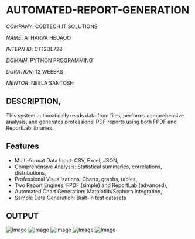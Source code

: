 # AUTOMATED-REPORT-GENERATION

*COMPANY*: CODTECH IT SOLUTIONS

*NAME*: ATHARVA HEDAOO

*INTERN ID*: CT12DL728

*DOMAIN*: PYTHON PROGRAMMING

*DURATION*: 12 WEEEKS

*MENTOR*: NEELA SANTOSH

## DESCRIPTION,
This system automatically reads data from files, performs comprehensive analysis, and generates professional PDF reports using both FPDF and ReportLab libraries.

## Features
- Multi-format Data Input: CSV, Excel, JSON,
- Comprehensive Analysis: Statistical summaries, correlations, distributions,
- Professional Visualizations: Charts, graphs, tables,
- Two Report Engines: FPDF (simple) and ReportLab (advanced),
- Automated Chart Generation: Matplotlib/Seaborn integration,
- Sample Data Generation: Built-in test datasets
  
## OUTPUT
![Image](https://github.com/user-attachments/assets/48f1be51-55f8-4e88-abe4-b8f0ad6234d0)
![Image](https://github.com/user-attachments/assets/41f139d9-b4e9-4108-9a45-1ab9434ce726)
![Image](https://github.com/user-attachments/assets/7c9391ac-81b6-42fc-af51-1fce79ed6321)
![Image](https://github.com/user-attachments/assets/39ebd6c4-cf53-4ec1-a414-65f950c11e68)
![Image](https://github.com/user-attachments/assets/53d7c4d7-b99f-42a0-ac05-4c70836a29e3)
